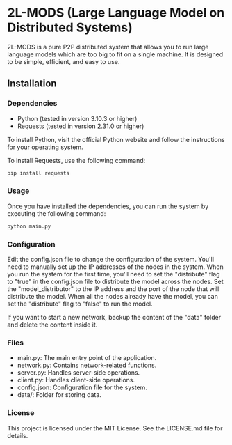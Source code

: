 # 2L-MODS (Large Language Model on Distributed Systems)

2L-MODS is a pure P2P distributed system that allows you to run large language models which are too big to fit on a single machine. It is designed to be simple, efficient, and easy to use.

## Installation

### Dependencies

- Python (tested in version 3.10.3 or higher)
- Requests (tested in version 2.31.0 or higher)

To install Python, visit the official Python website and follow the instructions for your operating system.

To install Requests, use the following command:

```sh
pip install requests
```

### Usage

Once you have installed the dependencies, you can run the system by executing the following command:

```sh
python main.py
```

### Configuration

Edit the config.json file to change the configuration of the system. You'll need to manually set up the IP addresses of the nodes in the system. When you run the system for the first time, you'll need to set the "distribute" flag to "true" in the config.json file to distribute the model across the nodes. Set the "model_distributor" to the IP address and the port of the node that will distribute the model. When all the nodes already have the model, you can set the "distribute" flag to "false" to run the model.

If you want to start a new network, backup the content of the "data" folder and delete the content inside it.

### Files

- main.py: The main entry point of the application.
- network.py: Contains network-related functions.
- server.py: Handles server-side operations.
- client.py: Handles client-side operations.
- config.json: Configuration file for the system.
- data/: Folder for storing data.

### License

This project is licensed under the MIT License. See the LICENSE.md file for details.
